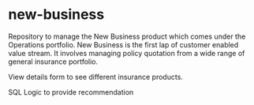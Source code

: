 # new-business
Repository to manage the New Business product which comes under the Operations portfolio. New Business is the first lap of customer enabled value stream. It involves managing policy quotation from a wide range of general insurance portfolio.

View details form to see different insurance products.

SQL Logic to provide recommendation
